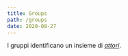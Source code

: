 ```yaml
---
title: Groups
path: /groups
date: 2020-08-27
---
```


I gruppi identificano un insieme di [*attori*](/actors).
